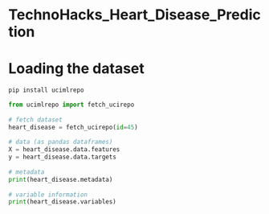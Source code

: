# TechnoHacks_Heart_Disease_Prediction
# Loading the dataset

``` python
pip install ucimlrepo
```
``` python
from ucimlrepo import fetch_ucirepo 
  
# fetch dataset 
heart_disease = fetch_ucirepo(id=45) 
  
# data (as pandas dataframes) 
X = heart_disease.data.features 
y = heart_disease.data.targets 
  
# metadata 
print(heart_disease.metadata) 
  
# variable information 
print(heart_disease.variables) 
``` 
